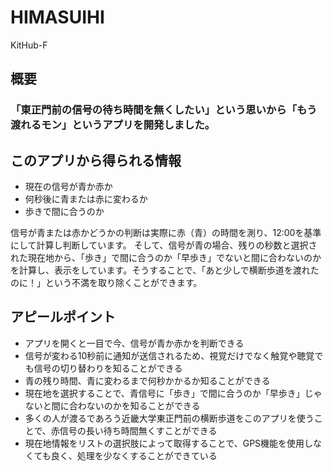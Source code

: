 # HIMASUIHI
KitHub-F
## 概要
### 「東正門前の信号の待ち時間を無くしたい」という思いから「もう渡れるモン」というアプリを開発しました。

## このアプリから得られる情報
- 現在の信号が青か赤か
- 何秒後に青または赤に変わるか
- 歩きで間に合うのか

信号が青または赤かどうかの判断は実際に赤（青）の時間を測り、12:00を基準にして計算し判断しています。
そして、信号が青の場合、残りの秒数と選択された現在地から、「歩き」で間に合うのか「早歩き」でないと間に合わないのかを計算し、表示をしています。そうすることで、「あと少しで横断歩道を渡れたのに！」という不満を取り除くことができます。

## アピールポイント
- アプリを開くと一目で今、信号が青か赤かを判断できる
- 信号が変わる10秒前に通知が送信されるため、視覚だけでなく触覚や聴覚でも信号の切り替わりを知ることができる
- 青の残り時間、青に変わるまで何秒かかるか知ることができる
- 現在地を選択することで、青信号に「歩き」で間に合うのか「早歩き」じゃないと間に合わないのかを知ることができる
- 多くの人が渡るであろう近畿大学東正門前の横断歩道をこのアプリを使うことで、赤信号の長い待ち時間無くすことができる
- 現在地情報をリストの選択肢によって取得することで、GPS機能を使用しなくても良く、処理を少なくすることができている
